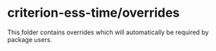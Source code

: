 # criterion-ess-time/overrides

This folder contains overrides which will automatically be required by package users.
